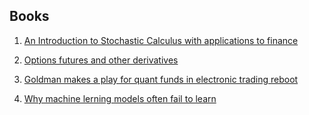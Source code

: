 ## Books

1. [An Introduction to Stochastic Calculus with applications to finance](https://people.emich.edu/ocalin/Teaching_files/D18N.pdf)

2. [Options futures and other derivatives](https://www.amazon.com/Options-Futures-Derivatives-DerivaGem-Package/dp/0132777428/ref=mt_hardcover?_encoding=UTF8&me=)

3. [Goldman makes a play for quant funds in electronic trading reboot](https://www.bloomberg.com/news/articles/2017-01-10/goldman-makes-play-for-quant-funds-in-electronic-trading-reboot)

4. [Why machine lerning models often fail to learn](https://www.bloomberg.com/news/articles/2016-11-10/why-machine-learning-models-often-fail-to-learn-quicktake-q-a)
